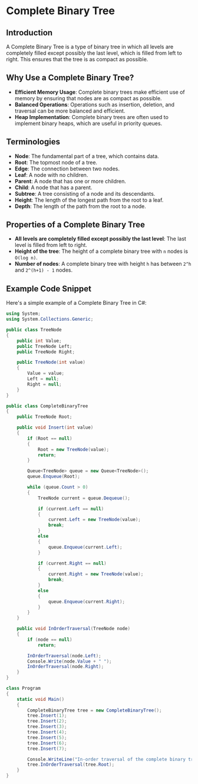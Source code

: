 # Complete Binary Tree

## Introduction
A Complete Binary Tree is a type of binary tree in which all 
levels are completely filled except possibly the last level, which is filled from left to right. This ensures that the tree is as compact as possible.

## Why Use a Complete Binary Tree?
- **Efficient Memory Usage**: Complete binary trees make efficient use of memory by ensuring that nodes are as compact as possible.
- **Balanced Operations**: Operations such as insertion, deletion, and traversal can be more balanced and efficient.
- **Heap Implementation**: Complete binary trees are often used to implement binary heaps, which are useful in priority queues.

## Terminologies
- **Node**: The fundamental part of a tree, which contains data.
- **Root**: The topmost node of a tree.
- **Edge**: The connection between two nodes.
- **Leaf**: A node with no children.
- **Parent**: A node that has one or more children.
- **Child**: A node that has a parent.
- **Subtree**: A tree consisting of a node and its descendants.
- **Height**: The length of the longest path from the root to a leaf.
- **Depth**: The length of the path from the root to a node.

## Properties of a Complete Binary Tree
- **All levels are completely filled except possibly the last level**: The last level is filled from left to right.
- **Height of the tree**: The height of a complete binary tree with `n` nodes is `O(log n)`.
- **Number of nodes**: A complete binary tree with height `h` has between `2^h` and `2^(h+1) - 1` nodes.

## Example Code Snippet
Here's a simple example of a Complete Binary Tree in C#:

```csharp
using System;
using System.Collections.Generic;

public class TreeNode
{
    public int Value;
    public TreeNode Left;
    public TreeNode Right;

    public TreeNode(int value)
    {
        Value = value;
        Left = null;
        Right = null;
    }
}

public class CompleteBinaryTree
{
    public TreeNode Root;

    public void Insert(int value)
    {
        if (Root == null)
        {
            Root = new TreeNode(value);
            return;
        }

        Queue<TreeNode> queue = new Queue<TreeNode>();
        queue.Enqueue(Root);

        while (queue.Count > 0)
        {
            TreeNode current = queue.Dequeue();

            if (current.Left == null)
            {
                current.Left = new TreeNode(value);
                break;
            }
            else
            {
                queue.Enqueue(current.Left);
            }

            if (current.Right == null)
            {
                current.Right = new TreeNode(value);
                break;
            }
            else
            {
                queue.Enqueue(current.Right);
            }
        }
    }

    public void InOrderTraversal(TreeNode node)
    {
        if (node == null)
            return;

        InOrderTraversal(node.Left);
        Console.Write(node.Value + " ");
        InOrderTraversal(node.Right);
    }
}

class Program
{
    static void Main()
    {
        CompleteBinaryTree tree = new CompleteBinaryTree();
        tree.Insert(1);
        tree.Insert(2);
        tree.Insert(3);
        tree.Insert(4);
        tree.Insert(5);
        tree.Insert(6);
        tree.Insert(7);

        Console.WriteLine("In-order traversal of the complete binary tree:");
        tree.InOrderTraversal(tree.Root);
    }
}
```

